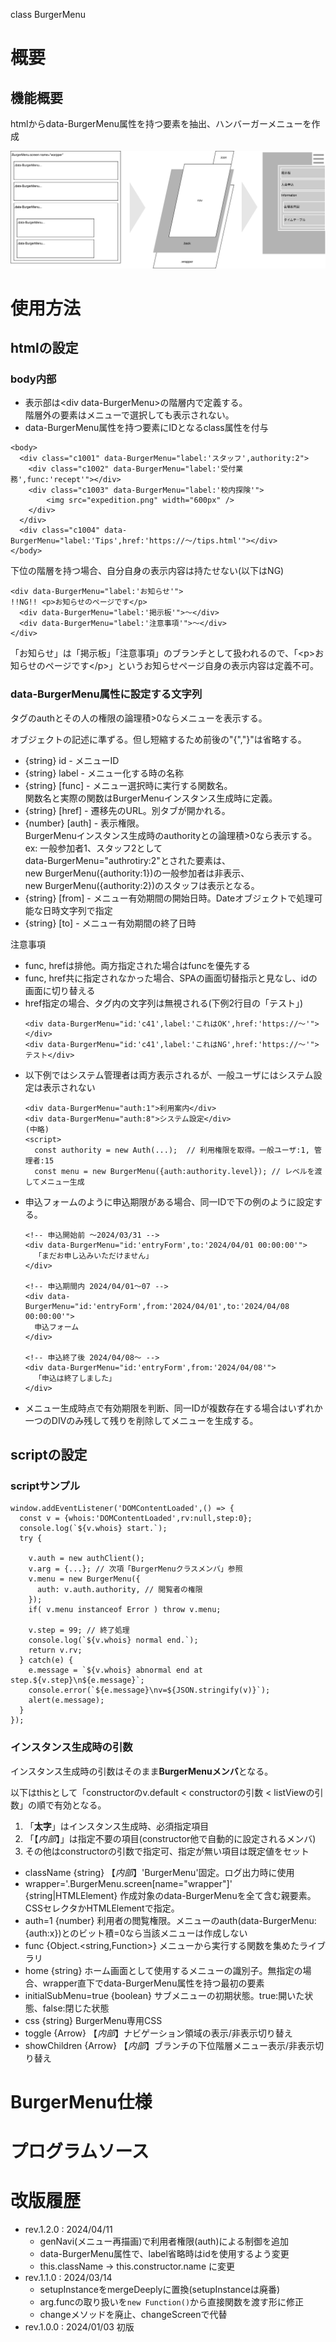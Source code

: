 <p class="title">class BurgerMenu</p>

# 概要

## 機能概要

htmlからdata-BurgerMenu属性を持つ要素を抽出、ハンバーガーメニューを作成

![](summary.svg)

# 使用方法

## htmlの設定

### body内部

- 表示部は&lt;div data-BurgerMenu&gt;の階層内で定義する。<br>
  階層外の要素はメニューで選択しても表示されない。
- data-BurgerMenu属性を持つ要素にIDとなるclass属性を付与

```
<body>
  <div class="c1001" data-BurgerMenu="label:'スタッフ',authority:2">
    <div class="c1002" data-BurgerMenu="label:'受付業務',func:'recept'"></div>
    <div class="c1003" data-BurgerMenu="label:'校内探険'">
        <img src="expedition.png" width="600px" />
    </div>
  </div>
  <div class="c1004" data-BurgerMenu="label:'Tips',href:'https://〜/tips.html'"></div>
</body>
```

下位の階層を持つ場合、自分自身の表示内容は持たせない(以下はNG)

```
<div data-BurgerMenu="label:'お知らせ'">
!!NG!! <p>お知らせのページです</p>
  <div data-BurgerMenu="label:'掲示板'">〜</div>
  <div data-BurgerMenu="label:'注意事項'">〜</div>
</div>
```

「お知らせ」は「掲示板」「注意事項」のブランチとして扱われるので、「&lt;p&gt;お知らせのページです&lt;/p&gt;」というお知らせページ自身の表示内容は定義不可。

### data-BurgerMenu属性に設定する文字列

タグのauthとその人の権限の論理積>0ならメニューを表示する。

オブジェクトの記述に準ずる。但し短縮するため前後の"{","}"は省略する。

- {string} id - メニューID
- {string} label - メニュー化する時の名称
- {string} [func] - メニュー選択時に実行する関数名。<br>
  関数名と実際の関数はBurgerMenuインスタンス生成時に定義。
- {string} [href] - 遷移先のURL。別タブが開かれる。
- {number} [auth] - 表示権限。<br>
  BurgerMenuインスタンス生成時のauthorityとの論理積>0なら表示する。<br>
  ex: 一般参加者1、スタッフ2として<br>
      data-BurgerMenu="authrotiry:2"とされた要素は、<br>
      new BurgerMenu({authority:1})の一般参加者は非表示、<br>
      new BurgerMenu({authority:2})のスタッフは表示となる。
- {string} [from] - メニュー有効期間の開始日時。Dateオブジェクトで処理可能な日時文字列で指定
- {string} [to] - メニュー有効期間の終了日時

注意事項

- func, hrefは排他。両方指定された場合はfuncを優先する
- func, href共に指定されなかった場合、SPAの画面切替指示と見なし、idの画面に切り替える
- href指定の場合、タグ内の文字列は無視される(下例2行目の「テスト」)
  ```
  <div data-BurgerMenu="id:'c41',label:'これはOK',href:'https://〜'"></div>
  <div data-BurgerMenu="id:'c41',label:'これはNG',href:'https://〜'">テスト</div>
  ```
- 以下例ではシステム管理者は両方表示されるが、一般ユーザにはシステム設定は表示されない
  ```
  <div data-BurgerMenu="auth:1">利用案内</div>
  <div data-BurgerMenu="auth:8">システム設定</div>
  (中略)
  <script>
    const authority = new Auth(...);  // 利用権限を取得。一般ユーザ:1, 管理者:15
    const menu = new BurgerMenu({auth:authority.level}); // レベルを渡してメニュー生成
  ```
- 申込フォームのように申込期限がある場合、同一IDで下の例のように設定する。
  ```
  <!-- 申込開始前 〜2024/03/31 -->
  <div data-BurgerMenu="id:'entryForm',to:'2024/04/01 00:00:00'">
    「まだお申し込みいただけません」
  </div>

  <!-- 申込期間内 2024/04/01〜07 -->
  <div data-BurgerMenu="id:'entryForm',from:'2024/04/01',to:'2024/04/08 00:00:00'">
    申込フォーム
  </div>

  <!-- 申込終了後 2024/04/08〜 -->
  <div data-BurgerMenu="id:'entryForm',from:'2024/04/08'">
    「申込は終了しました」
  </div>
  ```
- メニュー生成時点で有効期限を判断、同一IDが複数存在する場合はいずれか一つのDIVのみ残して残りを削除してメニューを生成する。

## scriptの設定

### scriptサンプル

```
window.addEventListener('DOMContentLoaded',() => {
  const v = {whois:'DOMContentLoaded',rv:null,step:0};
  console.log(`${v.whois} start.`);
  try {

    v.auth = new authClient();
    v.arg = {...}; // 次項「BurgerMenuクラスメンバ」参照
    v.menu = new BurgerMenu({
      auth: v.auth.authority, // 閲覧者の権限
    });
    if( v.menu instanceof Error ) throw v.menu;

    v.step = 99; // 終了処理
    console.log(`${v.whois} normal end.`);
    return v.rv;
  } catch(e) {
    e.message = `${v.whois} abnormal end at step.${v.step}\n${e.message}`;
    console.error(`${e.message}\nv=${JSON.stringify(v)}`);
    alert(e.message);
  }
});
```

### インスタンス生成時の引数

インスタンス生成時の引数はそのまま**BurgerMenuメンバ**となる。

以下はthisとして「constructorのv.default < constructorの引数 < listViewの引数」の順で有効となる。

1. 「**太字**」はインスタンス生成時、必須指定項目
1. 「【*内部*】」は指定不要の項目(constructor他で自動的に設定されるメンバ)
1. その他はconstructorの引数で指定可、指定が無い項目は既定値をセット

- className {string} 【*内部*】'BurgerMenu'固定。ログ出力時に使用
- wrapper='.BurgerMenu.screen[name="wrapper"]' {string|HTMLElement} 作成対象のdata-BurgerMenuを全て含む親要素。CSSセレクタかHTMLElementで指定。
- auth=1 {number} 利用者の閲覧権限。メニューのauth(data-BurgerMenu:{auth:x})とのビット積=0なら当該メニューは作成しない
- func {Object.<string,Function>} メニューから実行する関数を集めたライブラリ
- home {string} ホーム画面として使用するメニューの識別子。無指定の場合、wrapper直下でdata-BurgerMenu属性を持つ最初の要素
- initialSubMenu=true {boolean} サブメニューの初期状態。true:開いた状態、false:閉じた状態
- css {string} BurgerMenu専用CSS
- toggle {Arrow} 【*内部*】ナビゲーション領域の表示/非表示切り替え
- showChildren {Arrow} 【*内部*】ブランチの下位階層メニュー表示/非表示切り替え

# BurgerMenu仕様

<!--::$tmp/jsdoc.md::-->

# プログラムソース

<!--::$tmp/source.md::-->

# 改版履歴

- rev.1.2.0 : 2024/04/11
  - genNavi(メニュー再描画)で利用者権限(auth)による制御を追加
  - data-BurgerMenu属性で、label省略時はidを使用するよう変更
  - this.className -> this.constructor.name に変更
- rev.1.1.0 : 2024/03/14
  - setupInstanceをmergeDeeplyに置換(setupInstanceは廃番)
  - arg.funcの取り扱いを`new Function()`から直接関数を渡す形に修正
  - changeメソッドを廃止、changeScreenで代替
- rev.1.0.0 : 2024/01/03 初版